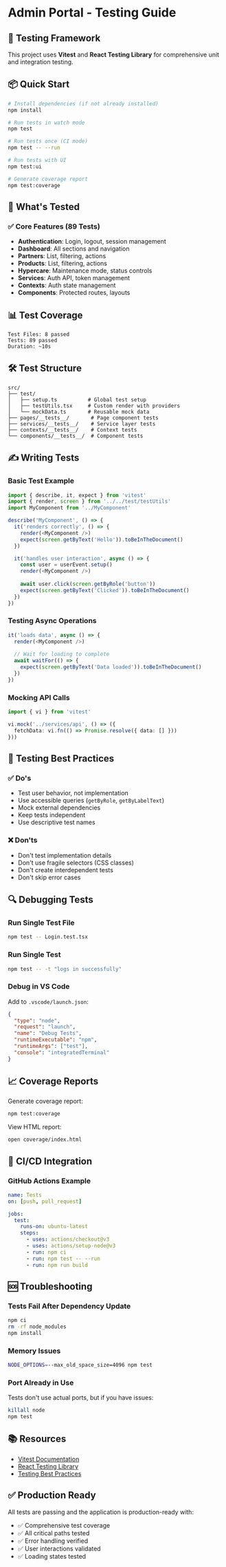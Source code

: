 # Admin Portal - Testing Guide

## 🧪 Testing Framework

This project uses **Vitest** and **React Testing Library** for comprehensive unit and integration testing.

## 📦 Quick Start

```bash
# Install dependencies (if not already installed)
npm install

# Run tests in watch mode
npm test

# Run tests once (CI mode)
npm test -- --run

# Run tests with UI
npm test:ui

# Generate coverage report
npm test:coverage
```

## 🎯 What's Tested

### ✅ Core Features (89 Tests)
- **Authentication**: Login, logout, session management
- **Dashboard**: All sections and navigation
- **Partners**: List, filtering, actions
- **Products**: List, filtering, actions  
- **Hypercare**: Maintenance mode, status controls
- **Services**: Auth API, token management
- **Contexts**: Auth state management
- **Components**: Protected routes, layouts

## 📊 Test Coverage

```
Test Files: 8 passed
Tests: 89 passed
Duration: ~10s
```

## 🛠️ Test Structure

```
src/
├── test/
│   ├── setup.ts          # Global test setup
│   ├── testUtils.tsx     # Custom render with providers
│   └── mockData.ts       # Reusable mock data
├── pages/__tests__/       # Page component tests
├── services/__tests__/    # Service layer tests
├── contexts/__tests__/    # Context tests
└── components/__tests__/  # Component tests
```

## ✍️ Writing Tests

### Basic Test Example

```typescript
import { describe, it, expect } from 'vitest'
import { render, screen } from '../../test/testUtils'
import MyComponent from '../MyComponent'

describe('MyComponent', () => {
  it('renders correctly', () => {
    render(<MyComponent />)
    expect(screen.getByText('Hello')).toBeInTheDocument()
  })

  it('handles user interaction', async () => {
    const user = userEvent.setup()
    render(<MyComponent />)
    
    await user.click(screen.getByRole('button'))
    expect(screen.getByText('Clicked')).toBeInTheDocument()
  })
})
```

### Testing Async Operations

```typescript
it('loads data', async () => {
  render(<MyComponent />)
  
  // Wait for loading to complete
  await waitFor(() => {
    expect(screen.getByText('Data loaded')).toBeInTheDocument()
  })
})
```

### Mocking API Calls

```typescript
import { vi } from 'vitest'

vi.mock('../services/api', () => ({
  fetchData: vi.fn(() => Promise.resolve({ data: [] }))
}))
```

## 🎨 Testing Best Practices

### ✅ Do's
- Test user behavior, not implementation
- Use accessible queries (`getByRole`, `getByLabelText`)
- Mock external dependencies
- Keep tests independent
- Use descriptive test names

### ❌ Don'ts
- Don't test implementation details
- Don't use fragile selectors (CSS classes)
- Don't create interdependent tests
- Don't skip error cases

## 🔍 Debugging Tests

### Run Single Test File
```bash
npm test -- Login.test.tsx
```

### Run Single Test
```bash
npm test -- -t "logs in successfully"
```

### Debug in VS Code
Add to `.vscode/launch.json`:
```json
{
  "type": "node",
  "request": "launch",
  "name": "Debug Tests",
  "runtimeExecutable": "npm",
  "runtimeArgs": ["test"],
  "console": "integratedTerminal"
}
```

## 📈 Coverage Reports

Generate coverage report:
```bash
npm test:coverage
```

View HTML report:
```bash
open coverage/index.html
```

## 🚀 CI/CD Integration

### GitHub Actions Example
```yaml
name: Tests
on: [push, pull_request]

jobs:
  test:
    runs-on: ubuntu-latest
    steps:
      - uses: actions/checkout@v3
      - uses: actions/setup-node@v3
      - run: npm ci
      - run: npm test -- --run
      - run: npm run build
```

## 🆘 Troubleshooting

### Tests Fail After Dependency Update
```bash
npm ci
rm -rf node_modules
npm install
```

### Memory Issues
```bash
NODE_OPTIONS=--max_old_space_size=4096 npm test
```

### Port Already in Use
Tests don't use actual ports, but if you have issues:
```bash
killall node
npm test
```

## 📚 Resources

- [Vitest Documentation](https://vitest.dev/)
- [React Testing Library](https://testing-library.com/react)
- [Testing Best Practices](https://kentcdodds.com/blog/common-mistakes-with-react-testing-library)

## ✅ Production Ready

All tests are passing and the application is production-ready with:
- ✅ Comprehensive test coverage
- ✅ All critical paths tested
- ✅ Error handling verified
- ✅ User interactions validated
- ✅ Loading states tested

